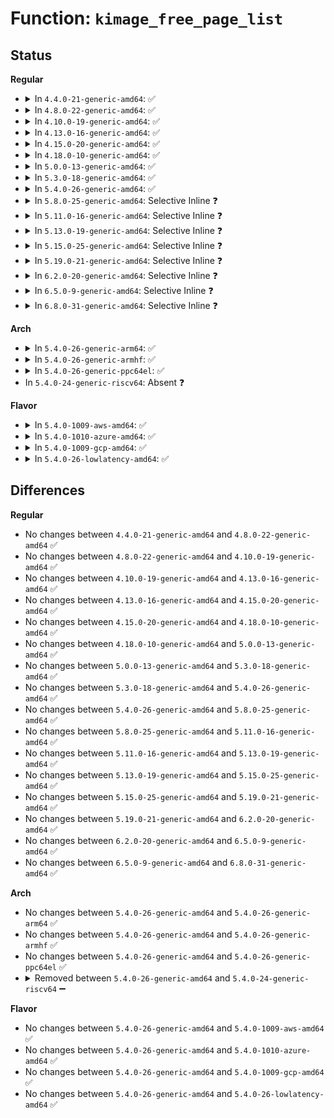 # Function: <code>kimage_free_page_list</code>

## Status
<b>Regular</b>
<ul>
<li>
<details>
<summary>In <code>4.4.0-21-generic-amd64</code>: ✅</summary>

```c
void kimage_free_page_list(struct list_head * list)
```

```json
{
  "name": "kimage_free_page_list",
  "collision_type": "Unique Global",
  "inline_type": "No",
  "funcs": [
    {
      "addr": 18446744071579946192,
      "name": "kimage_free_page_list",
      "external": true,
      "loc": "kernel/kexec_core.c:311",
      "file": "kernel/kexec_core.c",
      "inline": "seen, unknown",
      "caller_inline": [],
      "caller_func": [
        "kernel/kexec_core.c:kimage_alloc_control_pages",
        "kernel/kexec_core.c:kimage_free",
        "kernel/kexec_core.c:kimage_free",
        "kernel/kexec_core.c:kimage_free",
        "kernel/kexec.c:kimage_alloc_init",
        "kernel/kexec_file.c:SyS_kexec_file_load"
      ]
    }
  ],
  "symbols": [
    {
      "addr": 18446744071579946192,
      "name": "kimage_free_page_list",
      "section": ".text",
      "bind": "STB_GLOBAL",
      "size": 98
    }
  ]
}
```
</details>
</li>
<li>
<details>
<summary>In <code>4.8.0-22-generic-amd64</code>: ✅</summary>

```c
void kimage_free_page_list(struct list_head * list)
```

```json
{
  "name": "kimage_free_page_list",
  "collision_type": "Unique Global",
  "inline_type": "No",
  "funcs": [
    {
      "addr": 18446744071579977216,
      "name": "kimage_free_page_list",
      "external": true,
      "loc": "kernel/kexec_core.c:334",
      "file": "kernel/kexec_core.c",
      "inline": "seen, unknown",
      "caller_inline": [],
      "caller_func": [
        "kernel/kexec_core.c:kimage_free",
        "kernel/kexec_core.c:kimage_free",
        "kernel/kexec_core.c:kimage_free",
        "kernel/kexec_core.c:kimage_alloc_control_pages",
        "kernel/kexec.c:do_kexec_load",
        "kernel/kexec_file.c:SyS_kexec_file_load"
      ]
    }
  ],
  "symbols": [
    {
      "addr": 18446744071579977216,
      "name": "kimage_free_page_list",
      "section": ".text",
      "bind": "STB_GLOBAL",
      "size": 111
    }
  ]
}
```
</details>
</li>
<li>
<details>
<summary>In <code>4.10.0-19-generic-amd64</code>: ✅</summary>

```c
void kimage_free_page_list(struct list_head * list)
```

```json
{
  "name": "kimage_free_page_list",
  "collision_type": "Unique Global",
  "inline_type": "No",
  "funcs": [
    {
      "addr": 18446744071580007712,
      "name": "kimage_free_page_list",
      "external": true,
      "loc": "kernel/kexec_core.c:334",
      "file": "kernel/kexec_core.c",
      "inline": "seen, unknown",
      "caller_inline": [],
      "caller_func": [
        "kernel/kexec_core.c:kimage_free",
        "kernel/kexec_core.c:kimage_free",
        "kernel/kexec_core.c:kimage_free",
        "kernel/kexec_core.c:kimage_alloc_control_pages",
        "kernel/kexec.c:do_kexec_load",
        "kernel/kexec_file.c:SyS_kexec_file_load"
      ]
    }
  ],
  "symbols": [
    {
      "addr": 18446744071580007712,
      "name": "kimage_free_page_list",
      "section": ".text",
      "bind": "STB_GLOBAL",
      "size": 111
    }
  ]
}
```
</details>
</li>
<li>
<details>
<summary>In <code>4.13.0-16-generic-amd64</code>: ✅</summary>

```c
void kimage_free_page_list(struct list_head * list)
```

```json
{
  "name": "kimage_free_page_list",
  "collision_type": "Unique Global",
  "inline_type": "No",
  "funcs": [
    {
      "addr": 18446744071580015216,
      "name": "kimage_free_page_list",
      "external": true,
      "loc": "kernel/kexec_core.c:329",
      "file": "kernel/kexec_core.c",
      "inline": "seen, unknown",
      "caller_inline": [],
      "caller_func": [
        "kernel/kexec_core.c:kimage_free",
        "kernel/kexec_core.c:kimage_free",
        "kernel/kexec_core.c:kimage_free",
        "kernel/kexec_core.c:kimage_alloc_control_pages",
        "kernel/kexec.c:do_kexec_load",
        "kernel/kexec_file.c:SyS_kexec_file_load"
      ]
    }
  ],
  "symbols": [
    {
      "addr": 18446744071580015216,
      "name": "kimage_free_page_list",
      "section": ".text",
      "bind": "STB_GLOBAL",
      "size": 111
    }
  ]
}
```
</details>
</li>
<li>
<details>
<summary>In <code>4.15.0-20-generic-amd64</code>: ✅</summary>

```c
void kimage_free_page_list(struct list_head * list)
```

```json
{
  "name": "kimage_free_page_list",
  "collision_type": "Unique Global",
  "inline_type": "No",
  "funcs": [
    {
      "addr": 18446744071580062304,
      "name": "kimage_free_page_list",
      "external": true,
      "loc": "kernel/kexec_core.c:339",
      "file": "kernel/kexec_core.c",
      "inline": "seen, unknown",
      "caller_inline": [],
      "caller_func": [
        "kernel/kexec_core.c:kimage_free",
        "kernel/kexec_core.c:kimage_free",
        "kernel/kexec_core.c:kimage_free",
        "kernel/kexec_core.c:kimage_alloc_control_pages",
        "kernel/kexec.c:do_kexec_load",
        "kernel/kexec_file.c:SyS_kexec_file_load"
      ]
    }
  ],
  "symbols": [
    {
      "addr": 18446744071580062304,
      "name": "kimage_free_page_list",
      "section": ".text",
      "bind": "STB_GLOBAL",
      "size": 111
    }
  ]
}
```
</details>
</li>
<li>
<details>
<summary>In <code>4.18.0-10-generic-amd64</code>: ✅</summary>

```c
void kimage_free_page_list(struct list_head * list)
```

```json
{
  "name": "kimage_free_page_list",
  "collision_type": "Unique Global",
  "inline_type": "No",
  "funcs": [
    {
      "addr": 18446744071580119472,
      "name": "kimage_free_page_list",
      "external": true,
      "loc": "kernel/kexec_core.c:339",
      "file": "kernel/kexec_core.c",
      "inline": "seen, unknown",
      "caller_inline": [],
      "caller_func": [
        "kernel/kexec_core.c:kimage_free",
        "kernel/kexec_core.c:kimage_free",
        "kernel/kexec_core.c:kimage_free",
        "kernel/kexec_core.c:kimage_alloc_control_pages",
        "kernel/kexec.c:do_kexec_load",
        "kernel/kexec_file.c:kimage_file_alloc_init"
      ]
    }
  ],
  "symbols": [
    {
      "addr": 18446744071580119472,
      "name": "kimage_free_page_list",
      "section": ".text",
      "bind": "STB_GLOBAL",
      "size": 111
    }
  ]
}
```
</details>
</li>
<li>
<details>
<summary>In <code>5.0.0-13-generic-amd64</code>: ✅</summary>

```c
void kimage_free_page_list(struct list_head * list)
```

```json
{
  "name": "kimage_free_page_list",
  "collision_type": "Unique Global",
  "inline_type": "No",
  "funcs": [
    {
      "addr": 18446744071580166448,
      "name": "kimage_free_page_list",
      "external": true,
      "loc": "kernel/kexec_core.c:340",
      "file": "kernel/kexec_core.c",
      "inline": "seen, unknown",
      "caller_inline": [],
      "caller_func": [
        "kernel/kexec_core.c:kimage_free",
        "kernel/kexec_core.c:kimage_free",
        "kernel/kexec_core.c:kimage_free",
        "kernel/kexec_core.c:kimage_alloc_control_pages",
        "kernel/kexec.c:do_kexec_load",
        "kernel/kexec_file.c:kimage_file_alloc_init"
      ]
    }
  ],
  "symbols": [
    {
      "addr": 18446744071580166448,
      "name": "kimage_free_page_list",
      "section": ".text",
      "bind": "STB_GLOBAL",
      "size": 111
    }
  ]
}
```
</details>
</li>
<li>
<details>
<summary>In <code>5.3.0-18-generic-amd64</code>: ✅</summary>

```c
void kimage_free_page_list(struct list_head * list)
```

```json
{
  "name": "kimage_free_page_list",
  "collision_type": "Unique Global",
  "inline_type": "No",
  "funcs": [
    {
      "addr": 18446744071580212368,
      "name": "kimage_free_page_list",
      "external": true,
      "loc": "kernel/kexec_core.c:338",
      "file": "kernel/kexec_core.c",
      "inline": "seen, unknown",
      "caller_inline": [],
      "caller_func": [
        "kernel/kexec_core.c:kimage_free",
        "kernel/kexec_core.c:kimage_free",
        "kernel/kexec_core.c:kimage_free",
        "kernel/kexec_core.c:kimage_alloc_control_pages",
        "kernel/kexec.c:do_kexec_load",
        "kernel/kexec_file.c:kimage_file_alloc_init"
      ]
    }
  ],
  "symbols": [
    {
      "addr": 18446744071580212368,
      "name": "kimage_free_page_list",
      "section": ".text",
      "bind": "STB_GLOBAL",
      "size": 111
    }
  ]
}
```
</details>
</li>
<li>
<details>
<summary>In <code>5.4.0-26-generic-amd64</code>: ✅</summary>

```c
void kimage_free_page_list(struct list_head * list)
```

```json
{
  "name": "kimage_free_page_list",
  "collision_type": "Unique Global",
  "inline_type": "No",
  "funcs": [
    {
      "addr": 18446744071580260768,
      "name": "kimage_free_page_list",
      "external": true,
      "loc": "kernel/kexec_core.c:340",
      "file": "kernel/kexec_core.c",
      "inline": "seen, unknown",
      "caller_inline": [],
      "caller_func": [
        "kernel/kexec_core.c:kimage_free",
        "kernel/kexec_core.c:kimage_free",
        "kernel/kexec_core.c:kimage_free",
        "kernel/kexec_core.c:kimage_alloc_control_pages",
        "kernel/kexec.c:do_kexec_load",
        "kernel/kexec_file.c:kimage_file_alloc_init"
      ]
    }
  ],
  "symbols": [
    {
      "addr": 18446744071580260768,
      "name": "kimage_free_page_list",
      "section": ".text",
      "bind": "STB_GLOBAL",
      "size": 111
    }
  ]
}
```
</details>
</li>
<li>
<details>
<summary>In <code>5.8.0-25-generic-amd64</code>: Selective Inline ❓</summary>

```c
void kimage_free_page_list(struct list_head * list)
```

```json
{
  "name": "kimage_free_page_list",
  "collision_type": "Unique Global",
  "inline_type": "Selective",
  "funcs": [
    {
      "addr": 18446744071580331834,
      "name": "kimage_free_page_list",
      "external": true,
      "loc": "kernel/kexec_core.c:340",
      "file": "kernel/kexec_core.c",
      "inline": "not declared, inlined",
      "caller_inline": [
        "kernel/kexec_core.c:kimage_free",
        "kernel/kexec_core.c:kimage_free",
        "kernel/kexec_core.c:kimage_free",
        "kernel/kexec_core.c:kimage_alloc_normal_control_pages"
      ],
      "caller_func": [
        "kernel/kexec.c:kimage_alloc_init",
        "kernel/kexec_file.c:kimage_file_alloc_init"
      ]
    }
  ],
  "symbols": [
    {
      "addr": 18446744071580331376,
      "name": "kimage_free_page_list",
      "section": ".text",
      "bind": "STB_GLOBAL",
      "size": 111
    }
  ]
}
```
</details>
</li>
<li>
<details>
<summary>In <code>5.11.0-16-generic-amd64</code>: Selective Inline ❓</summary>

```c
void kimage_free_page_list(struct list_head * list)
```

```json
{
  "name": "kimage_free_page_list",
  "collision_type": "Unique Global",
  "inline_type": "Selective",
  "funcs": [
    {
      "addr": 18446744071580317306,
      "name": "kimage_free_page_list",
      "external": true,
      "loc": "kernel/kexec_core.c:339",
      "file": "kernel/kexec_core.c",
      "inline": "not declared, inlined",
      "caller_inline": [
        "kernel/kexec_core.c:kimage_free",
        "kernel/kexec_core.c:kimage_free",
        "kernel/kexec_core.c:kimage_free",
        "kernel/kexec_core.c:kimage_alloc_normal_control_pages"
      ],
      "caller_func": [
        "kernel/kexec.c:kimage_alloc_init",
        "kernel/kexec_file.c:kimage_file_alloc_init"
      ]
    }
  ],
  "symbols": [
    {
      "addr": 18446744071580316848,
      "name": "kimage_free_page_list",
      "section": ".text",
      "bind": "STB_GLOBAL",
      "size": 111
    }
  ]
}
```
</details>
</li>
<li>
<details>
<summary>In <code>5.13.0-19-generic-amd64</code>: Selective Inline ❓</summary>

```c
void kimage_free_page_list(struct list_head * list)
```

```json
{
  "name": "kimage_free_page_list",
  "collision_type": "Unique Global",
  "inline_type": "Selective",
  "funcs": [
    {
      "addr": 18446744071580320778,
      "name": "kimage_free_page_list",
      "external": true,
      "loc": "kernel/kexec_core.c:340",
      "file": "kernel/kexec_core.c",
      "inline": "not declared, inlined",
      "caller_inline": [
        "kernel/kexec_core.c:kimage_free",
        "kernel/kexec_core.c:kimage_free",
        "kernel/kexec_core.c:kimage_free",
        "kernel/kexec_core.c:kimage_alloc_normal_control_pages"
      ],
      "caller_func": [
        "kernel/kexec.c:kimage_alloc_init",
        "kernel/kexec_file.c:kimage_file_alloc_init"
      ]
    }
  ],
  "symbols": [
    {
      "addr": 18446744071580320320,
      "name": "kimage_free_page_list",
      "section": ".text",
      "bind": "STB_GLOBAL",
      "size": 111
    }
  ]
}
```
</details>
</li>
<li>
<details>
<summary>In <code>5.15.0-25-generic-amd64</code>: Selective Inline ❓</summary>

```c
void kimage_free_page_list(struct list_head * list)
```

```json
{
  "name": "kimage_free_page_list",
  "collision_type": "Unique Global",
  "inline_type": "Selective",
  "funcs": [
    {
      "addr": 18446744071580475722,
      "name": "kimage_free_page_list",
      "external": true,
      "loc": "kernel/kexec_core.c:341",
      "file": "kernel/kexec_core.c",
      "inline": "not declared, inlined",
      "caller_inline": [
        "kernel/kexec_core.c:kimage_free",
        "kernel/kexec_core.c:kimage_free",
        "kernel/kexec_core.c:kimage_free",
        "kernel/kexec_core.c:kimage_alloc_normal_control_pages"
      ],
      "caller_func": [
        "kernel/kexec.c:do_kexec_load",
        "kernel/kexec_file.c:kimage_file_alloc_init"
      ]
    }
  ],
  "symbols": [
    {
      "addr": 18446744071580475264,
      "name": "kimage_free_page_list",
      "section": ".text",
      "bind": "STB_GLOBAL",
      "size": 111
    }
  ]
}
```
</details>
</li>
<li>
<details>
<summary>In <code>5.19.0-21-generic-amd64</code>: Selective Inline ❓</summary>

```c
void kimage_free_page_list(struct list_head * list)
```

```json
{
  "name": "kimage_free_page_list",
  "collision_type": "Unique Global",
  "inline_type": "Selective",
  "funcs": [
    {
      "addr": 18446744071580669610,
      "name": "kimage_free_page_list",
      "external": true,
      "loc": "kernel/kexec_core.c:341",
      "file": "kernel/kexec_core.c",
      "inline": "not declared, inlined",
      "caller_inline": [
        "kernel/kexec_core.c:kimage_free",
        "kernel/kexec_core.c:kimage_free",
        "kernel/kexec_core.c:kimage_free",
        "kernel/kexec_core.c:kimage_alloc_normal_control_pages"
      ],
      "caller_func": [
        "kernel/kexec.c:kimage_alloc_init",
        "kernel/kexec_file.c:kimage_file_alloc_init"
      ]
    }
  ],
  "symbols": [
    {
      "addr": 18446744071580669088,
      "name": "kimage_free_page_list",
      "section": ".text",
      "bind": "STB_GLOBAL",
      "size": 121
    }
  ]
}
```
</details>
</li>
<li>
<details>
<summary>In <code>6.2.0-20-generic-amd64</code>: Selective Inline ❓</summary>

```c
void kimage_free_page_list(struct list_head * list)
```

```json
{
  "name": "kimage_free_page_list",
  "collision_type": "Unique Global",
  "inline_type": "Selective",
  "funcs": [
    {
      "addr": 18446744071580939962,
      "name": "kimage_free_page_list",
      "external": true,
      "loc": "kernel/kexec_core.c:341",
      "file": "kernel/kexec_core.c",
      "inline": "not declared, inlined",
      "caller_inline": [
        "kernel/kexec_core.c:kimage_free",
        "kernel/kexec_core.c:kimage_free",
        "kernel/kexec_core.c:kimage_free",
        "kernel/kexec_core.c:kimage_alloc_normal_control_pages"
      ],
      "caller_func": [
        "kernel/kexec.c:kimage_alloc_init",
        "kernel/kexec_file.c:kimage_file_alloc_init"
      ]
    }
  ],
  "symbols": [
    {
      "addr": 18446744071580939376,
      "name": "kimage_free_page_list",
      "section": ".text",
      "bind": "STB_GLOBAL",
      "size": 121
    }
  ]
}
```
</details>
</li>
<li>
<details>
<summary>In <code>6.5.0-9-generic-amd64</code>: Selective Inline ❓</summary>

```c
void kimage_free_page_list(struct list_head * list)
```

```json
{
  "name": "kimage_free_page_list",
  "collision_type": "Unique Global",
  "inline_type": "Selective",
  "funcs": [
    {
      "addr": 18446744071581026998,
      "name": "kimage_free_page_list",
      "external": true,
      "loc": "kernel/kexec_core.c:342",
      "file": "kernel/kexec_core.c",
      "inline": "not declared, inlined",
      "caller_inline": [
        "kernel/kexec_core.c:kimage_free",
        "kernel/kexec_core.c:kimage_free",
        "kernel/kexec_core.c:kimage_free",
        "kernel/kexec_core.c:kimage_alloc_normal_control_pages"
      ],
      "caller_func": [
        "kernel/kexec.c:kimage_alloc_init",
        "kernel/kexec_file.c:kimage_file_alloc_init"
      ]
    }
  ],
  "symbols": [
    {
      "addr": 18446744071581026416,
      "name": "kimage_free_page_list",
      "section": ".text",
      "bind": "STB_GLOBAL",
      "size": 121
    }
  ]
}
```
</details>
</li>
<li>
<details>
<summary>In <code>6.8.0-31-generic-amd64</code>: Selective Inline ❓</summary>

```c
void kimage_free_page_list(struct list_head * list)
```

```json
{
  "name": "kimage_free_page_list",
  "collision_type": "Unique Global",
  "inline_type": "Selective",
  "funcs": [
    {
      "addr": 18446744071581125206,
      "name": "kimage_free_page_list",
      "external": true,
      "loc": "kernel/kexec_core.c:330",
      "file": "kernel/kexec_core.c",
      "inline": "not declared, inlined",
      "caller_inline": [
        "kernel/kexec_core.c:kimage_free",
        "kernel/kexec_core.c:kimage_free",
        "kernel/kexec_core.c:kimage_free",
        "kernel/kexec_core.c:kimage_alloc_normal_control_pages"
      ],
      "caller_func": [
        "kernel/kexec.c:kimage_alloc_init",
        "kernel/kexec_file.c:__do_sys_kexec_file_load"
      ]
    }
  ],
  "symbols": [
    {
      "addr": 18446744071581124624,
      "name": "kimage_free_page_list",
      "section": ".text",
      "bind": "STB_GLOBAL",
      "size": 121
    }
  ]
}
```
</details>
</li>
</ul>
<b>Arch</b>
<ul>
<li>
<details>
<summary>In <code>5.4.0-26-generic-arm64</code>: ✅</summary>

```c
void kimage_free_page_list(struct list_head * list)
```

```json
{
  "name": "kimage_free_page_list",
  "collision_type": "Unique Global",
  "inline_type": "No",
  "funcs": [
    {
      "addr": 18446603336491503648,
      "name": "kimage_free_page_list",
      "external": true,
      "loc": "kernel/kexec_core.c:340",
      "file": "kernel/kexec_core.c",
      "inline": "seen, unknown",
      "caller_inline": [],
      "caller_func": [
        "kernel/kexec_core.c:kimage_free",
        "kernel/kexec_core.c:kimage_free",
        "kernel/kexec_core.c:kimage_free",
        "kernel/kexec_core.c:kimage_free",
        "kernel/kexec_core.c:kimage_alloc_control_pages",
        "kernel/kexec.c:do_kexec_load",
        "kernel/kexec_file.c:__arm64_sys_kexec_file_load"
      ]
    }
  ],
  "symbols": [
    {
      "addr": 18446603336491503648,
      "name": "kimage_free_page_list",
      "section": ".text",
      "bind": "STB_GLOBAL",
      "size": 124
    }
  ]
}
```
</details>
</li>
<li>
<details>
<summary>In <code>5.4.0-26-generic-armhf</code>: ✅</summary>

```c
void kimage_free_page_list(struct list_head * list)
```

```json
{
  "name": "kimage_free_page_list",
  "collision_type": "Unique Global",
  "inline_type": "No",
  "funcs": [
    {
      "addr": 3225485024,
      "name": "kimage_free_page_list",
      "external": true,
      "loc": "kernel/kexec_core.c:340",
      "file": "kernel/kexec_core.c",
      "inline": "seen, unknown",
      "caller_inline": [],
      "caller_func": [
        "kernel/kexec_core.c:kimage_free",
        "kernel/kexec_core.c:kimage_free",
        "kernel/kexec_core.c:kimage_free",
        "kernel/kexec_core.c:kimage_alloc_control_pages",
        "kernel/kexec.c:do_kexec_load"
      ]
    }
  ],
  "symbols": [
    {
      "addr": 3225485024,
      "name": "kimage_free_page_list",
      "section": ".text",
      "bind": "STB_GLOBAL",
      "size": 104
    }
  ]
}
```
</details>
</li>
<li>
<details>
<summary>In <code>5.4.0-26-generic-ppc64el</code>: ✅</summary>

```c
void kimage_free_page_list(struct list_head * list)
```

```json
{
  "name": "kimage_free_page_list",
  "collision_type": "Unique Global",
  "inline_type": "No",
  "funcs": [
    {
      "addr": 13835058055284463504,
      "name": "kimage_free_page_list",
      "external": true,
      "loc": "kernel/kexec_core.c:340",
      "file": "kernel/kexec_core.c",
      "inline": "seen, unknown",
      "caller_inline": [],
      "caller_func": [
        "kernel/kexec_core.c:kimage_free",
        "kernel/kexec_core.c:kimage_free",
        "kernel/kexec_core.c:kimage_free",
        "kernel/kexec_core.c:kimage_free",
        "kernel/kexec_core.c:kimage_alloc_control_pages",
        "kernel/kexec.c:do_kexec_load",
        "kernel/kexec_file.c:__se_sys_kexec_file_load"
      ]
    }
  ],
  "symbols": [
    {
      "addr": 13835058055284463504,
      "name": "kimage_free_page_list",
      "section": ".text",
      "bind": "STB_GLOBAL",
      "size": 192
    }
  ]
}
```
</details>
</li>
<li>
In <code>5.4.0-24-generic-riscv64</code>: Absent ❓
</li>
</ul>
<b>Flavor</b>
<ul>
<li>
<details>
<summary>In <code>5.4.0-1009-aws-amd64</code>: ✅</summary>

```c
void kimage_free_page_list(struct list_head * list)
```

```json
{
  "name": "kimage_free_page_list",
  "collision_type": "Unique Global",
  "inline_type": "No",
  "funcs": [
    {
      "addr": 18446744071580229568,
      "name": "kimage_free_page_list",
      "external": true,
      "loc": "kernel/kexec_core.c:340",
      "file": "kernel/kexec_core.c",
      "inline": "seen, unknown",
      "caller_inline": [],
      "caller_func": [
        "kernel/kexec_core.c:kimage_free",
        "kernel/kexec_core.c:kimage_free",
        "kernel/kexec_core.c:kimage_free",
        "kernel/kexec_core.c:kimage_alloc_control_pages",
        "kernel/kexec.c:do_kexec_load",
        "kernel/kexec_file.c:kimage_file_alloc_init"
      ]
    }
  ],
  "symbols": [
    {
      "addr": 18446744071580229568,
      "name": "kimage_free_page_list",
      "section": ".text",
      "bind": "STB_GLOBAL",
      "size": 111
    }
  ]
}
```
</details>
</li>
<li>
<details>
<summary>In <code>5.4.0-1010-azure-amd64</code>: ✅</summary>

```c
void kimage_free_page_list(struct list_head * list)
```

```json
{
  "name": "kimage_free_page_list",
  "collision_type": "Unique Global",
  "inline_type": "No",
  "funcs": [
    {
      "addr": 18446744071580177056,
      "name": "kimage_free_page_list",
      "external": true,
      "loc": "kernel/kexec_core.c:340",
      "file": "kernel/kexec_core.c",
      "inline": "seen, unknown",
      "caller_inline": [],
      "caller_func": [
        "kernel/kexec_core.c:kimage_free",
        "kernel/kexec_core.c:kimage_free",
        "kernel/kexec_core.c:kimage_free",
        "kernel/kexec_core.c:kimage_alloc_control_pages",
        "kernel/kexec.c:do_kexec_load",
        "kernel/kexec_file.c:kimage_file_alloc_init"
      ]
    }
  ],
  "symbols": [
    {
      "addr": 18446744071580177056,
      "name": "kimage_free_page_list",
      "section": ".text",
      "bind": "STB_GLOBAL",
      "size": 111
    }
  ]
}
```
</details>
</li>
<li>
<details>
<summary>In <code>5.4.0-1009-gcp-amd64</code>: ✅</summary>

```c
void kimage_free_page_list(struct list_head * list)
```

```json
{
  "name": "kimage_free_page_list",
  "collision_type": "Unique Global",
  "inline_type": "No",
  "funcs": [
    {
      "addr": 18446744071580221040,
      "name": "kimage_free_page_list",
      "external": true,
      "loc": "kernel/kexec_core.c:340",
      "file": "kernel/kexec_core.c",
      "inline": "seen, unknown",
      "caller_inline": [],
      "caller_func": [
        "kernel/kexec_core.c:kimage_free",
        "kernel/kexec_core.c:kimage_free",
        "kernel/kexec_core.c:kimage_free",
        "kernel/kexec_core.c:kimage_alloc_control_pages",
        "kernel/kexec.c:do_kexec_load",
        "kernel/kexec_file.c:kimage_file_alloc_init"
      ]
    }
  ],
  "symbols": [
    {
      "addr": 18446744071580221040,
      "name": "kimage_free_page_list",
      "section": ".text",
      "bind": "STB_GLOBAL",
      "size": 111
    }
  ]
}
```
</details>
</li>
<li>
<details>
<summary>In <code>5.4.0-26-lowlatency-amd64</code>: ✅</summary>

```c
void kimage_free_page_list(struct list_head * list)
```

```json
{
  "name": "kimage_free_page_list",
  "collision_type": "Unique Global",
  "inline_type": "No",
  "funcs": [
    {
      "addr": 18446744071580273872,
      "name": "kimage_free_page_list",
      "external": true,
      "loc": "kernel/kexec_core.c:340",
      "file": "kernel/kexec_core.c",
      "inline": "seen, unknown",
      "caller_inline": [],
      "caller_func": [
        "kernel/kexec_core.c:kimage_free",
        "kernel/kexec_core.c:kimage_free",
        "kernel/kexec_core.c:kimage_free",
        "kernel/kexec_core.c:kimage_alloc_control_pages",
        "kernel/kexec.c:do_kexec_load",
        "kernel/kexec_file.c:kimage_file_alloc_init"
      ]
    }
  ],
  "symbols": [
    {
      "addr": 18446744071580273872,
      "name": "kimage_free_page_list",
      "section": ".text",
      "bind": "STB_GLOBAL",
      "size": 111
    }
  ]
}
```
</details>
</li>
</ul>

## Differences
<b>Regular</b>
<ul>
<li>
No changes between <code>4.4.0-21-generic-amd64</code> and <code>4.8.0-22-generic-amd64</code> ✅
</li>
<li>
No changes between <code>4.8.0-22-generic-amd64</code> and <code>4.10.0-19-generic-amd64</code> ✅
</li>
<li>
No changes between <code>4.10.0-19-generic-amd64</code> and <code>4.13.0-16-generic-amd64</code> ✅
</li>
<li>
No changes between <code>4.13.0-16-generic-amd64</code> and <code>4.15.0-20-generic-amd64</code> ✅
</li>
<li>
No changes between <code>4.15.0-20-generic-amd64</code> and <code>4.18.0-10-generic-amd64</code> ✅
</li>
<li>
No changes between <code>4.18.0-10-generic-amd64</code> and <code>5.0.0-13-generic-amd64</code> ✅
</li>
<li>
No changes between <code>5.0.0-13-generic-amd64</code> and <code>5.3.0-18-generic-amd64</code> ✅
</li>
<li>
No changes between <code>5.3.0-18-generic-amd64</code> and <code>5.4.0-26-generic-amd64</code> ✅
</li>
<li>
No changes between <code>5.4.0-26-generic-amd64</code> and <code>5.8.0-25-generic-amd64</code> ✅
</li>
<li>
No changes between <code>5.8.0-25-generic-amd64</code> and <code>5.11.0-16-generic-amd64</code> ✅
</li>
<li>
No changes between <code>5.11.0-16-generic-amd64</code> and <code>5.13.0-19-generic-amd64</code> ✅
</li>
<li>
No changes between <code>5.13.0-19-generic-amd64</code> and <code>5.15.0-25-generic-amd64</code> ✅
</li>
<li>
No changes between <code>5.15.0-25-generic-amd64</code> and <code>5.19.0-21-generic-amd64</code> ✅
</li>
<li>
No changes between <code>5.19.0-21-generic-amd64</code> and <code>6.2.0-20-generic-amd64</code> ✅
</li>
<li>
No changes between <code>6.2.0-20-generic-amd64</code> and <code>6.5.0-9-generic-amd64</code> ✅
</li>
<li>
No changes between <code>6.5.0-9-generic-amd64</code> and <code>6.8.0-31-generic-amd64</code> ✅
</li>
</ul>
<b>Arch</b>
<ul>
<li>
No changes between <code>5.4.0-26-generic-amd64</code> and <code>5.4.0-26-generic-arm64</code> ✅
</li>
<li>
No changes between <code>5.4.0-26-generic-amd64</code> and <code>5.4.0-26-generic-armhf</code> ✅
</li>
<li>
No changes between <code>5.4.0-26-generic-amd64</code> and <code>5.4.0-26-generic-ppc64el</code> ✅
</li>
<li>
<details>
<summary>Removed between <code>5.4.0-26-generic-amd64</code> and <code>5.4.0-24-generic-riscv64</code> ➖</summary>

```c
void kimage_free_page_list(struct list_head * list)
```
</details>
</li>
</ul>
<b>Flavor</b>
<ul>
<li>
No changes between <code>5.4.0-26-generic-amd64</code> and <code>5.4.0-1009-aws-amd64</code> ✅
</li>
<li>
No changes between <code>5.4.0-26-generic-amd64</code> and <code>5.4.0-1010-azure-amd64</code> ✅
</li>
<li>
No changes between <code>5.4.0-26-generic-amd64</code> and <code>5.4.0-1009-gcp-amd64</code> ✅
</li>
<li>
No changes between <code>5.4.0-26-generic-amd64</code> and <code>5.4.0-26-lowlatency-amd64</code> ✅
</li>
</ul>
